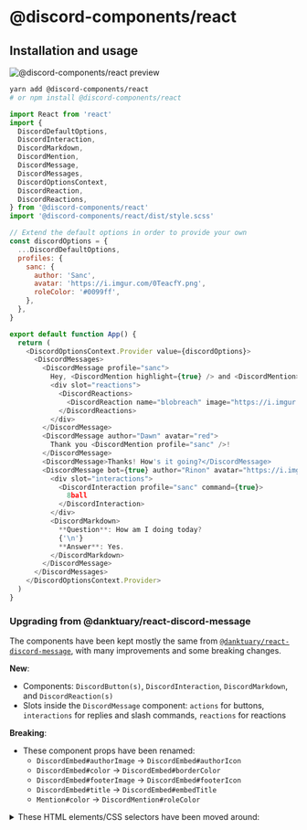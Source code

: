 # @discord-components/react

## Installation and usage

![@discord-components/react preview](https://i.imgur.com/ZxsfkHb.png)

```sh
yarn add @discord-components/react
# or npm install @discord-components/react
```

```js
import React from 'react'
import {
  DiscordDefaultOptions,
  DiscordInteraction,
  DiscordMarkdown,
  DiscordMention,
  DiscordMessage,
  DiscordMessages,
  DiscordOptionsContext,
  DiscordReaction,
  DiscordReactions,
} from '@discord-components/react'
import '@discord-components/react/dist/style.scss'

// Extend the default options in order to provide your own
const discordOptions = {
  ...DiscordDefaultOptions,
  profiles: {
    sanc: {
      author: 'Sanc',
      avatar: 'https://i.imgur.com/0TeacfY.png',
      roleColor: '#0099ff',
    },
  },
}

export default function App() {
  return (
    <DiscordOptionsContext.Provider value={discordOptions}>
      <DiscordMessages>
        <DiscordMessage profile="sanc">
          Hey, <DiscordMention highlight={true} /> and <DiscordMention>Dawn</DiscordMention>. Welcome to our server!
          <div slot="reactions">
            <DiscordReactions>
              <DiscordReaction name="blobreach" image="https://i.imgur.com/DUAI5Pu.png" count={2} active={true} />
            </DiscordReactions>
          </div>
        </DiscordMessage>
        <DiscordMessage author="Dawn" avatar="red">
          Thank you <DiscordMention profile="sanc" />!
        </DiscordMessage>
        <DiscordMessage>Thanks! How's it going?</DiscordMessage>
        <DiscordMessage bot={true} author="Rinon" avatar="https://i.imgur.com/axQ9wJl.png" role-color="violet">
          <div slot="interactions">
            <DiscordInteraction profile="sanc" command={true}>
              8ball
            </DiscordInteraction>
          </div>
          <DiscordMarkdown>
            **Question**: How am I doing today?
            {'\n'}
            **Answer**: Yes.
          </DiscordMarkdown>
        </DiscordMessage>
      </DiscordMessages>
    </DiscordOptionsContext.Provider>
  )
}
```

### Upgrading from @danktuary/react-discord-message

The components have been kept mostly the same from [`@danktuary/react-discord-message`](https://github.com/ticketeer/react-discord-message), with many improvements and some breaking changes.

**New**:

- Components: `DiscordButton(s)`, `DiscordInteraction`, `DiscordMarkdown`, and `DiscordReaction(s)`
- Slots inside the `DiscordMessage` component: `actions` for buttons, `interactions` for replies and slash commands, `reactions` for reactions

**Breaking**:

- These component props have been renamed:
  - `DiscordEmbed#authorImage` -> `DiscordEmbed#authorIcon`
  - `DiscordEmbed#color` -> `DiscordEmbed#borderColor`
  - `DiscordEmbed#footerImage` -> `DiscordEmbed#footerIcon`
  - `DiscordEmbed#title` -> `DiscordEmbed#embedTitle`
  - `Mention#color` -> `DiscordMention#roleColor`

<details>
<summary>These HTML elements/CSS selectors have been moved around:</summary>

- `.discord-author-info .discord-bot-tag` -> `.discord-author-info .discord-author-bot-tag`
- `.discord-embed .discord-left-border` -> `.discord-embed .discord-embed-left-border`
- `.discord-embed .discord-author-image` -> `.discord-embed .discord-embed-author-icon`
- `.discord-embed-footer .discord-footer-image` -> `.discord-embed-footer .discord-embed-footer-icon`
- `.discord-embed-footer .discord-footer-separator` -> `.discord-embed-footer .discord-embed-footer-separator`
- `.discord-embed-footer .discord-footer-separator` -> `.discord-embed-footer .discord-embed-footer-separator`
- `.discord-embed-field .discord-inline-field` -> `.discord-embed-field .discord-embed-field-inline`
- `.discord-embed-field .discord-field-title` -> `.discord-embed-field .discord-embed-field-title`
- `.discord-message > .discord-author-image` -> `.discord-message > .discord-message-content .discord-author-avatar`
- `.discord-compact-mode .discord-message-content > .discord-message-timestamp` -> `.discord-compact-mode .discord-message-content .discord-message-body .discord-message-timestamp`
- `.discord-message-content .discord-embed` -> `.discord-message-content .discord-message-body .discord-embed`

</details>
